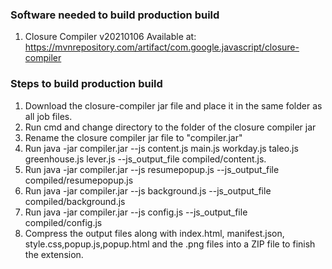 ### Software needed to build production build
1. Closure Compiler v20210106
Available at: https://mvnrepository.com/artifact/com.google.javascript/closure-compiler 

### Steps to build production build
1. Download the closure-compiler jar file and place it in the same folder as all job files.
2. Run cmd and change directory to the folder of the closure compiler jar
3. Rename the closure compiler jar file to "compiler.jar"
4. Run java -jar compiler.jar --js content.js main.js workday.js taleo.js greenhouse.js lever.js --js_output_file compiled/content.js.
5. Run java -jar compiler.jar --js resumepopup.js --js_output_file compiled/resumepopup.js
6. Run java -jar compiler.jar --js background.js --js_output_file compiled/background.js
7. Run java -jar compiler.jar --js config.js --js_output_file compiled/config.js
8. Compress the output files along with index.html, manifest.json, style.css,popup.js,popup.html and the .png files into a ZIP file to finish the extension.
